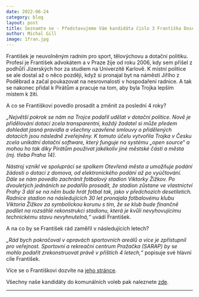 ```yaml
---
date: 2022-06-24
category: blog
layout: post
title: Seznamte se - Představujeme Vám kandidáta číslo 3 Františka Doseděla
author: Michal Gill
image: 1fran.jpg
---
```


František je neuvolněným radním pro sport, tělovýchovu a dotační politiku. Profesí je František advokátem a v Praze žije od roku 2006, kdy sem přišel z podhůří Jizerských hor za studiem na Univerzitě Karlově. K místní politice se ale dostal až o něco později, když si pronajal byt na náměstí Jiřího z Poděbrad a začal poukazovat na nesrovnalosti v hospodaření radnice. A tak se nakonec přidal k Pirátům a pracuje na tom, aby byla Trojka lepším místem k žití.

A co se Františkovi povedlo prosadit a změnit za poslední 4 roky?

*„Největší pokrok se nám na Trojce podařil udělat v dotační politice. Nově je přidělování dotací zcela transparentní, každý žadatel si může předem dohledat jasná pravidla a všechny uzavřené smlouvy o přidělených dotacích jsou následně zveřejněny. K tomuto účelu vytvořila Trojka v Česku zcela unikátní dotační software, který funguje na systému „open source“ a mohou ho tak díky Pirátům používat jakékoliv jiné městské části a města (mj. třeba Praha 14).*

*Nástroj vznikl ve spolupráci se spolkem Otevřená města a umožňuje podání žádosti o dotaci z domova, od elektronického podání až po vyúčtování. Dále se nám povedlo zachránit fotbalový stadion Viktorky Žižkov. Po dvouletých jednáních se podařilo prosadit, že stadion zůstane ve vlastnictví Prahy 3 dál se na něm bude hrát fotbal tak, jako v předchozích desetiletích. Radnice stadion na následujících 30 let pronajala fotbalovému klubu Viktoria Žižkov za symbolickou korunu s tím, že se klub bude finančně podílet na rozsáhlé rekonstrukci stadionu, která je kvůli nevyhovujícímu technickému stavu nevyhnutelná,“* uvádí František.

A na co by se František rád zaměřil v následujících letech?

*„Rád bych pokračoval v opravách sportovních areálů a více je zpřístupnil pro veřejnost. Sportovní a rekreační centrum Pražačka (SARAP) by se mohlo podařit zrekonstruovat právě v příštích 4 letech,“* popisuje své hlavní cíle František.

Více se o Františkovi dozvíte na [jeho stránce](https://praha3.pirati.cz/lide/frantisek-dosedel/).

Všechny naše kandidáty do komunálních voleb pak naleznete [zde](https://praha3.pirati.cz/volby2022/).

- - -
